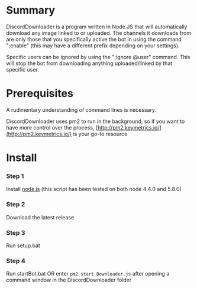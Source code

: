 # Summary

DiscordDownloader is a program written in Node.JS that will automatically download any image linked to or uploaded. The channels it downloads from are only those that you specifically active the bot in using the command ";enable" (this may have a different prefix depending on your settings).

Specific users can be ignored by using the ";ignore @user" command. This will stop the bot from downloading anything uploaded/linked by that specific user.

# Prerequisites

A rudimentary understanding of command lines is necessary. 

DiscordDownloader uses pm2 to run in the background, so if you want to have more control over the process, [http://pm2.keymetrics.io/](http://pm2.keymetrics.io/) is your go-to resource

# Install

### Step 1
Install [node.js](https://nodejs.org/en/download/) (this script has been tested on both node 4.4.0 and 5.8.0)

### Step 2
Download the latest release

### Step 3
Run setup.bat

### Step 4
Run startBot.bat OR enter ```pm2 start Downloader.js``` after opening a command window in the DiscordDownloader folder